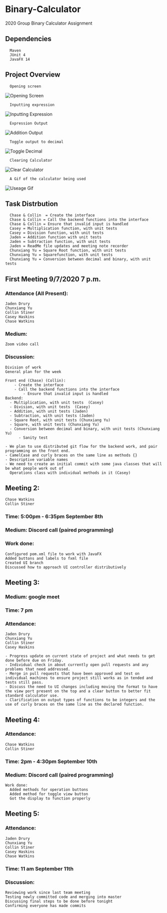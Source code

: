 # Binary-Calculator
2020 Group Binary Calculator Assignment

## Dependencies
      Maven
      JUnit 4
      JavaFX 14
      
## Project Overview

      Opening screen
![Opening Screen](https://github.com/Jaden-Drury/Binary-Calculator/blob/master/project_screenshots/opening-screen.png)

      Inputting expression
![Inputting Expression](https://github.com/Jaden-Drury/Binary-Calculator/blob/master/project_screenshots/addition-input.png)

      Expression Output
![Addition Output](https://github.com/Jaden-Drury/Binary-Calculator/blob/master/project_screenshots/addition-output.png)

      Toggle output to decimal
![Toggle Decimal](https://github.com/Jaden-Drury/Binary-Calculator/blob/master/project_screenshots/toggle-decimal.png)

      Clearing Calculator
![Clear Calculator](https://github.com/Jaden-Drury/Binary-Calculator/blob/master/project_screenshots/clear.png)
      
      A Gif of the calculator being used
![Useage Gif](https://github.com/Jaden-Drury/Binary-Calculator/blob/master/project_screenshots/demo1.gif)



## Task Distrbution
      Chase & Collin  = Create the interface
      Chase & Collin = Call the backend functions into the interface
      Chase & Collin = Ensure that invalid input is handled
      Casey = Multiplication function, with unit tests
      Casey = Division function, with unit tests
      Jaden = Addition function with unit tests
      Jaden = Subtraction function, with unit tests
      Jaden = ReadMe file updates and meeting note recorder
      Chunxiang Yu = Square Root function, with unit tests
      Chunxiang Yu = Squarefunction, with unit tests
      Chunxiang Yu = Conversion between decimal and binary, with unit tests

## First Meeting 9/7/2020 7 p.m.
  
  ### Attendance (All Present):
    Jaden Drury
    Chunxiang Yu
    Collin Stiner
    Casey Haskins
    Chase Watkins

  ### Medium:
    Zoom video call

### Discussion:
    Division of work
    General plan for the week

    Front end (Chase) (Collin):
        - Create the interface
        - Call the backend functions into the interface
            - Ensure that invalid input is handled
    Backend:
      - Multiplication, with unit tests  (Casey)
      - Division, with unit tests  (Casey)
      - Addition, with unit tests (Jaden)
      - Subtraction, with unit tests (Jaden)
      - Square Root, with unit tests (Chunxiang Yu)
      - Square, with unit tests (Chunxiang Yu)
      - Conversion between decimal and binary, with unit tests (Chunxiang Yu)
          - Sanity test

    - We plan to use distributed git flow for the backend work, and pair programming on the front end.
    - CamelCase and curly braces on the same line as methods {}
    - Descriptive variable names
    - We need to create an initial commit with some java classes that will be what people work out of 
      Operations class with individual methods in it (Casey)
    
    
    
## Meeting 2:
    Chase Watkins
    Collin Stiner

 ### Time: 5:00pm - 6:35pm September 8th

  ### Medium: Discord call (paired programming)

  ### Work done:
    Configured pom.xml file to work with JavaFX
    Added buttons and labels to fxml file
    Created UI branch
    Discussed how to approach UI controller distributively



## Meeting 3:

 ### Medium: google meet
  ### Time: 7 pm
 ### Attendance:
    Jaden Drury
    Chunxiang Yu
    Collin Stiner
    Casey Haskins

    - Progress update on current state of project and what needs to get done before due on Friday.
    - Individual check in about currently open pull requests and any problems that need addressed.
    - Merge in pull requests that have been approved and test on individual machines to ensure project still works as in tended and tests still pass.
    - Discuss the need to UI changes including moving the format to have the view port present on the top and a clear button to better fit standard calculator use.
    - Clarification on output types of functions to be integers and the use of curly braces on the same line as the declared function.



## Meeting 4:
  ### Attendance: 
    Chase Watkins
    Collin Stiner

  ### Time: 2pm - 4:30pm September 10th

 ### Medium: Discord call (paired programming)

    Work done:
      Added methods for operation buttons
      Added method for toggle view button
      Got the display to function properly



## Meeting 5:

  ### Attendance:
    Jaden Drury
    Chunxiang Yu
    Collin Stiner
    Casey Haskins
    Chase Watkins

  ### Time: 11 am September 11th

  ### Discussion:
    Reviewing work since last team meeting
    Testing newly committed code and merging into master
    Discussing final steps to be done before tonight
    Confirming everyone has made commits 
